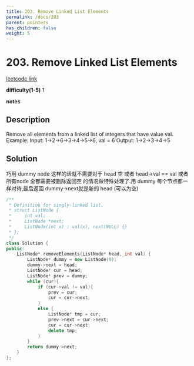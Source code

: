 ```yaml
---
title: 203. Remove Linked List Elements
permalink: /docs/203
parent: pointers
has_children: false
weight: 5
---
```

# 203. Remove Linked List Elements
[leetcode link](https://leetcode.com/problems/remove-linked-list-elements/)

**difficulty(1-5)** 
1

**notes**   


## Description
Remove all elements from a linked list of integers that have value val.
Example:
Input:  1->2->6->3->4->5->6, val = 6
Output: 1->2->3->4->5

## Solution

巧用 dummy node 这样的话就不需要对于 head 空 或者 head->val == val 或者 所有node 全都需要被删除返回空 的情况做特殊处理了.用 dummy 每个节点都一样对待,最后返回 dummy->next就是新的 head (可以为空)

```c++
/**
 * Definition for singly-linked list.
 * struct ListNode {
 *     int val;
 *     ListNode *next;
 *     ListNode(int x) : val(x), next(NULL) {}
 * };
 */
class Solution {
public:
    ListNode* removeElements(ListNode* head, int val) {
        ListNode* dummy = new ListNode(0);
        dummy->next = head;
        ListNode* cur = head;
        ListNode* prev = dummy;
        while (cur){
            if (cur->val != val){
                prev = cur;
                cur = cur->next;
            }
            else {
                ListNode* tmp = cur;
                prev->next = cur->next;
                cur = cur->next;
                delete tmp;
            }
        }
        return dummy->next;
    }
};
```
